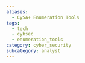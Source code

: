 ```yaml
---
aliases:
  - CySA+ Enumeration Tools
tags:
  - tech
  - cybsec
  - enumeration_tools
category: cyber_security
subcategory: analyst
---
```

# 